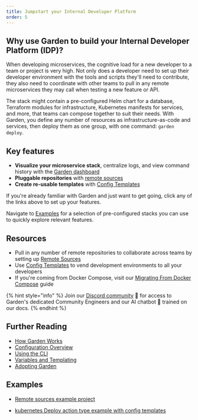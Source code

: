```yaml
---
title: Jumpstart your Internal Developer Platform
order: 5
---
```


## Why use Garden to build your Internal Developer Platform (IDP)?

When developing microservices, the cognitive load for a new developer to a team or project is very high. Not only does a developer need to set up their developer environment with the tools and scripts they'll need to contribute, they also need to coordinate with other teams to pull in any remote microservices they may call when testing a new feature or API.

The stack might contain a pre-configured Helm chart for a database, Terraform modules for infrastructure, Kubernetes manifests for services, and more, that teams can compose together to suit their needs. With Garden, you define any number of resources as infrastructure-as-code and services, then deploy them as one group, with one command: `garden deploy`.

## Key features

- **Visualize your microservice stack**, centralize logs, and view command history with the [Garden dashboard](https://app.garden.io)
- **Pluggable repositories** with [remote sources](../advanced/using-remote-sources.md)
- **Create re-usable templates** with [Config Templates](../using-garden/config-templates.md)

If you're already familiar with Garden and just want to get going, click any of the links above to set up your features.

Navigate to [Examples](#examples) for a selection of pre-configured stacks you can use to quickly explore relevant features.

## Resources

- Pull in any number of remote repositories to collaborate across teams by setting up [Remote Sources](../advanced/using-remote-sources.md)
- Use [Config Templates](../using-garden/config-templates.md) to vend development environments to all your developers
- If you're coming from Docker Compose, visit our [Migrating From Docker Compose](../guides/migrating-from-docker-compose.md) guide

{% hint style="info" %}
Join our [Discord community](https://go.garden.io/discord) 🌸 for access to Garden's dedicated Community Engineers and our AI chatbot 🤖  trained on our docs.
{% endhint %}

## Further Reading

- [How Garden Works](../overview/how-garden-works.md)
- [Configuration Overview](../using-garden/configuration-overview.md)
- [Using the CLI](../using-garden/using-the-cli.md)
- [Variables and Templating](../using-garden/variables-and-templating.md)
- [Adopting Garden](../overview/adopting-garden.md)

## Examples

- [Remote sources example project](https://github.com/garden-io/garden/tree/0.13.36/examples/remote-sources)

- [kubernetes Deploy action type example with config templates](https://github.com/garden-io/garden/tree/0.13.36/examples/k8s-deploy-config-templates)
